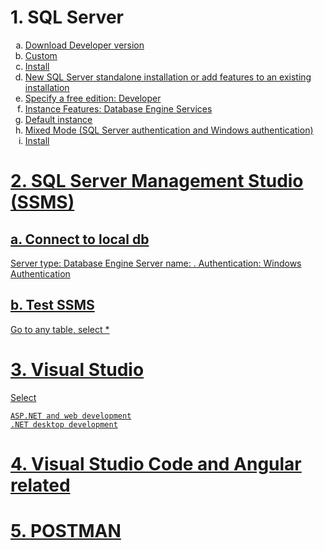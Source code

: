 # 1. SQL Server
<ol type="a">
  <li><a href="https://www.microsoft.com/en-us/sql-server/sql-server-downloads">Download Developer version</li>
  <li>Custom</li>
  <li>Install</li>
  <li>New SQL Server standalone installation or add features to an existing installation</li>
  <li>Specify a free edition: Developer</li>
  <li>Instance Features: Database Engine Services</li>
  <li>Default instance</li>
  <li>Mixed Mode (SQL Server authentication and Windows authentication)</li>
  <li>Install</li>
</ol>


# 2. SQL Server Management Studio (SSMS)
## a. Connect to local db
Server type: Database Engine
Server name: .
Authentication: Windows Authentication
## b. Test SSMS
Go to any table, select *

# 3. Visual Studio
Select 
```
ASP.NET and web development
.NET desktop development
```

# 4. Visual Studio Code and Angular related

# 5. [POSTMAN](https://www.postman.com/downloads/)
